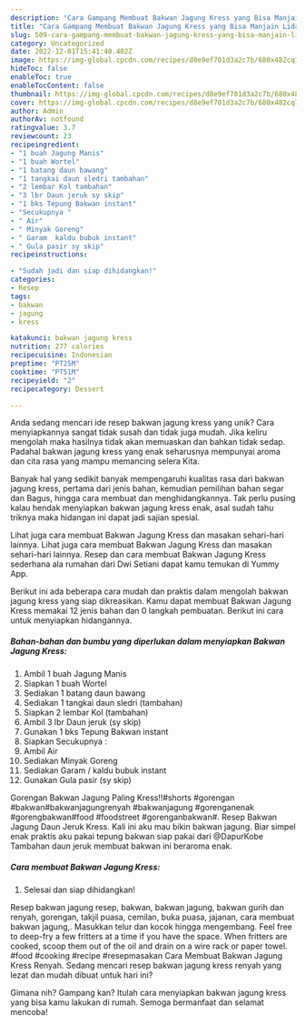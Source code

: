 ```yaml
---
description: "Cara Gampang Membuat Bakwan Jagung Kress yang Bisa Manjain Lidah"
title: "Cara Gampang Membuat Bakwan Jagung Kress yang Bisa Manjain Lidah"
slug: 509-cara-gampang-membuat-bakwan-jagung-kress-yang-bisa-manjain-lidah
category: Uncategorized
date: 2022-12-01T15:41:40.402Z
image: https://img-global.cpcdn.com/recipes/d8e9ef701d3a2c7b/680x482cq70/bakwan-jagung-kress-foto-resep-utama.jpg
hideToc: false
enableToc: true
enableTocContent: false
thumbnail: https://img-global.cpcdn.com/recipes/d8e9ef701d3a2c7b/680x482cq70/bakwan-jagung-kress-foto-resep-utama.jpg
cover: https://img-global.cpcdn.com/recipes/d8e9ef701d3a2c7b/680x482cq70/bakwan-jagung-kress-foto-resep-utama.jpg
author: Admin
authorAv: notfound
ratingvalue: 3.7
reviewcount: 23
recipeingredient:
- "1 buah Jagung Manis"
- "1 buah Wortel"
- "1 batang daun bawang"
- "1 tangkai daun sledri tambahan"
- "2 lembar Kol tambahan"
- "3 lbr Daun jeruk sy skip"
- "1 bks Tepung Bakwan instant"
- "Secukupnya "
- " Air"
- " Minyak Goreng"
- " Garam  kaldu bubuk instant"
- " Gula pasir sy skip"
recipeinstructions:

- "Sudah jadi dan siap dihidangkan!"
categories:
- Resep
tags:
- bakwan
- jagung
- kress

katakunci: bakwan jagung kress 
nutrition: 277 calories
recipecuisine: Indonesian
preptime: "PT25M"
cooktime: "PT51M"
recipeyield: "2"
recipecategory: Dessert

---
```





Anda sedang mencari ide resep bakwan jagung kress yang unik? Cara menyiapkannya sangat tidak susah dan tidak juga mudah. Jika keliru mengolah maka hasilnya tidak akan memuaskan dan bahkan tidak sedap. Padahal bakwan jagung kress yang enak seharusnya mempunyai aroma dan cita rasa yang mampu memancing selera Kita.





Banyak hal yang sedikit banyak mempengaruhi kualitas rasa dari bakwan jagung kress, pertama dari jenis bahan, kemudian pemilihan bahan segar dan Bagus, hingga cara membuat dan menghidangkannya. Tak perlu pusing kalau hendak menyiapkan bakwan jagung kress enak,      asal sudah tahu triknya maka hidangan ini dapat jadi sajian spesial.














Lihat juga cara membuat Bakwan Jagung Kress dan masakan sehari-hari lainnya. Lihat juga cara membuat Bakwan Jagung Kress dan masakan sehari-hari lainnya. Resep dan cara membuat Bakwan Jagung Kress sederhana ala rumahan dari Dwi Setiani dapat kamu temukan di Yummy App.






Berikut ini ada beberapa cara mudah dan praktis dalam mengolah bakwan jagung kress yang siap dikreasikan. Kamu dapat membuat Bakwan Jagung Kress memakai 12 jenis bahan dan 0 langkah pembuatan. Berikut ini cara untuk menyiapkan hidangannya.

<!--inarticleads1-->

##### Bahan-bahan dan bumbu yang diperlukan dalam menyiapkan Bakwan Jagung Kress:

1. Ambil 1 buah Jagung Manis
1. Siapkan 1 buah Wortel
1. Sediakan 1 batang daun bawang
1. Sediakan 1 tangkai daun sledri (tambahan)
1. Siapkan 2 lembar Kol (tambahan)
1. Ambil 3 lbr Daun jeruk (sy skip)
1. Gunakan 1 bks Tepung Bakwan instant
1. Siapkan Secukupnya :
1. Ambil  Air
1. Sediakan  Minyak Goreng
1. Sediakan  Garam / kaldu bubuk instant
1. Gunakan  Gula pasir (sy skip)


Gorengan Bakwan Jagung Paling Kress!!#shorts #gorengan #bakwan#bakwanjagungrenyah #bakwanjagung #gorenganenak #gorengbakwan#food #foodstreet #gorenganbakwan#. Resep Bakwan Jagung Daun Jeruk Kress. Kali ini aku mau bikin bakwan jagung. Biar simpel enak praktis aku pakai tepung bakwan siap pakai dari @DapurKobe Tambahan daun jeruk membuat bakwan ini beraroma enak. 

<!--inarticleads2-->

##### Cara membuat Bakwan Jagung Kress:


1. Selesai dan siap dihidangkan!

Resep bakwan jagung resep, bakwan, bakwan jagung, bakwan gurih dan renyah, gorengan, takjil puasa, cemilan, buka puasa, jajanan, cara membuat bakwan jagung,. Masukkan telur dan kocok hingga mengembang. Feel free to deep-fry a few fritters at a time if you have the space. When fritters are cooked, scoop them out of the oil and drain on a wire rack or paper towel. #food #cooking #recipe #resepmasakan Cara Membuat Bakwan Jagung Kress Renyah. Sedang mencari resep bakwan jagung kress renyah yang lezat dan mudah dibuat untuk hari ini? 

Gimana nih? Gampang kan? Itulah cara menyiapkan bakwan jagung kress yang bisa kamu lakukan di rumah. Semoga bermanfaat dan selamat mencoba!
